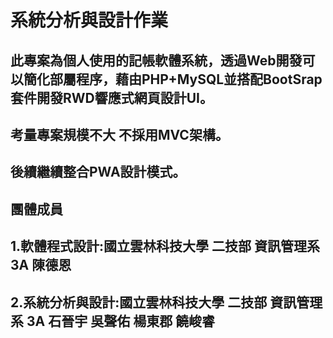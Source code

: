# 系統分析與設計作業
## 此專案為個人使用的記帳軟體系統，透過Web開發可以簡化部屬程序，藉由PHP+MySQL並搭配BootSrap套件開發RWD響應式網頁設計UI。
## 考量專案規模不大 不採用MVC架構。
## 後續繼續整合PWA設計模式。
## 團體成員
## 1.軟體程式設計:國立雲林科技大學 二技部 資訊管理系 3A 陳德恩
## 2.系統分析與設計:國立雲林科技大學 二技部 資訊管理系 3A 石晉宇 吳聲佑 楊東郡 饒峻睿
